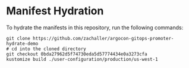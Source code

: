 # Manifest Hydration

To hydrate the manifests in this repository, run the following commands:

```shell
git clone https://github.com/zachaller/argocon-gitops-promoter-hydrate-demo
# cd into the cloned directory
git checkout 0bda27962d5f74730eda5d57774434e0a3273cfa
kustomize build ./user-configuration/production/us-west-1
```
